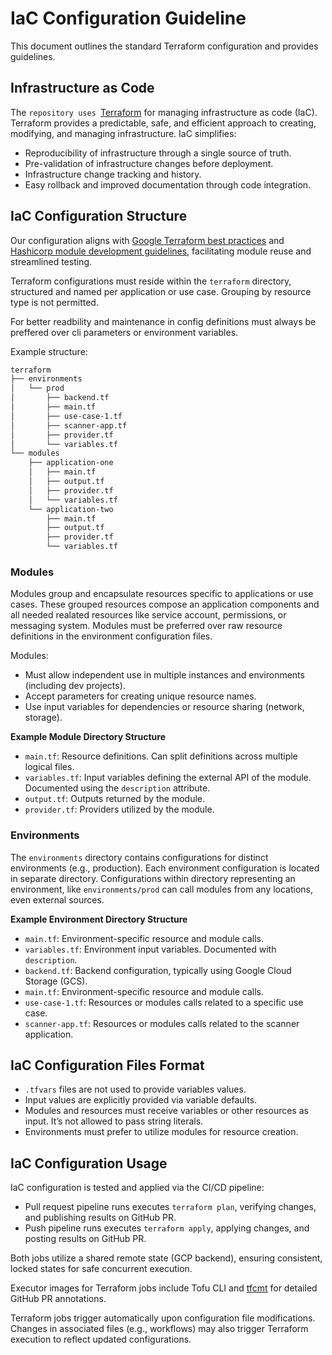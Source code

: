 # IaC Configuration Guideline

This document outlines the standard Terraform configuration and provides guidelines.

## Infrastructure as Code

The `repository uses `[Terraform](https://www.terraform.io/) for managing infrastructure as code (IaC). Terraform provides a predictable,
safe, and efficient approach to creating, modifying, and managing infrastructure. IaC simplifies:

- Reproducibility of infrastructure through a single source of truth.
- Pre-validation of infrastructure changes before deployment.
- Infrastructure change tracking and history.
- Easy rollback and improved documentation through code integration.

## IaC Configuration Structure

Our configuration aligns with [Google Terraform best practices](https://cloud.google.com/docs/terraform/best-practices-for-terraform)
and [Hashicorp module development guidelines](https://developer.hashicorp.com/terraform/language/modules/develop), facilitating module reuse
and streamlined testing.

Terraform configurations must reside within the `terraform` directory, structured and named per application or use case. Grouping by
resource type is not permitted.

For better readbility and maintenance in config definitions must always be preffered over cli parameters or environment variables.

Example structure:

```bash
terraform
├── environments
│   └── prod
│       ├── backend.tf
│       ├── main.tf
│       ├── use-case-1.tf
│       ├── scanner-app.tf
│       ├── provider.tf
│       └── variables.tf
└── modules
    ├── application-one
    │   ├── main.tf
    │   ├── output.tf
    │   ├── provider.tf
    │   └── variables.tf
    └── application-two
        ├── main.tf
        ├── output.tf
        ├── provider.tf
        └── variables.tf
```

### Modules

Modules group and encapsulate resources specific to applications or use cases.
These grouped resources compose an application components and all needed realated resources like service account, permissions, or messaging
system.
Modules must be preferred over raw resource definitions in the environment configuration files.

Modules:

- Must allow independent use in multiple instances and environments (including dev projects).
- Accept parameters for creating unique resource names.
- Use input variables for dependencies or resource sharing (network, storage).

**Example Module Directory Structure**

- `main.tf`: Resource definitions. Can split definitions across multiple logical files.
- `variables.tf`: Input variables defining the external API of the module. Documented using the `description` attribute.
- `output.tf`: Outputs returned by the module.
- `provider.tf`: Providers utilized by the module.

### Environments

The `environments` directory contains configurations for distinct environments (e.g., production).
Each environment configuration is located in separate directory.
Configurations within directory representing an environment, like `environments/prod` can call modules from any locations, even external
sources.

**Example Environment Directory Structure**

- `main.tf`: Environment-specific resource and module calls.
- `variables.tf`: Environment input variables. Documented with `description`.
- `backend.tf`: Backend configuration, typically using Google Cloud Storage (GCS).
- `main.tf`: Environment-specific resource and module calls.
- `use-case-1.tf`: Resources or modules calls related to a specific use case.
- `scanner-app.tf`: Resources or modules calls related to the scanner application.

## IaC Configuration Files Format

- `.tfvars` files are not used to provide variables values.
- Input values are explicitly provided via variable defaults.
- Modules and resources must receive variables or other resources as input. It’s not allowed to pass string literals.
- Environments must prefer to utilize modules for resource creation.

## IaC Configuration Usage

IaC configuration is tested and applied via the CI/CD pipeline:

- Pull request pipeline runs executes `terraform plan`, verifying changes, and publishing results on GitHub PR.
- Push pipeline runs executes `terraform apply`, applying changes, and posting results on GitHub PR.

Both jobs utilize a shared remote state (GCP backend), ensuring consistent, locked states for safe concurrent execution.

Executor images for Terraform jobs include Tofu CLI and [tfcmt](https://suzuki-shunsuke.github.io/tfcmt/) for detailed GitHub PR
annotations.

Terraform jobs trigger automatically upon configuration file modifications. Changes in associated files (e.g., workflows) may also trigger
Terraform execution to reflect updated configurations.

